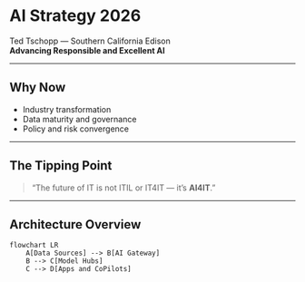# AI Strategy 2026

Ted Tschopp — Southern California Edison  
**Advancing Responsible and Excellent AI**

---

## Why Now

- Industry transformation  
- Data maturity and governance  
- Policy and risk convergence

---

## The Tipping Point

> “The future of IT is not ITIL or IT4IT — it’s **AI4IT**.”

---

## Architecture Overview

```mermaid
flowchart LR
    A[Data Sources] --> B[AI Gateway]
    B --> C[Model Hubs]
    C --> D[Apps and CoPilots]
